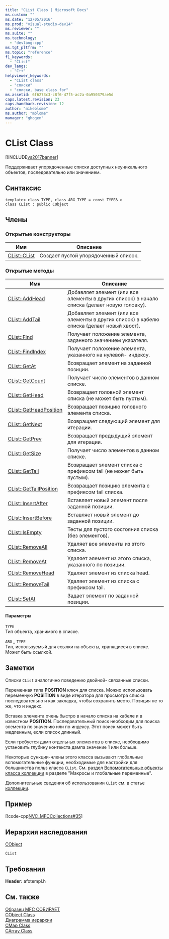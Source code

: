 ```yaml
---
title: "CList Class | Microsoft Docs"
ms.custom: ""
ms.date: "12/05/2016"
ms.prod: "visual-studio-dev14"
ms.reviewer: ""
ms.suite: ""
ms.technology: 
  - "devlang-cpp"
ms.tgt_pltfrm: ""
ms.topic: "reference"
f1_keywords: 
  - "CList"
dev_langs: 
  - "C++"
helpviewer_keywords: 
  - "CList class"
  - "списки"
  - "списки, base class for"
ms.assetid: 6f6273c3-c8f6-47f5-ac2a-0a950379ae5d
caps.latest.revision: 23
caps.handback.revision: 12
author: "mikeblome"
ms.author: "mblome"
manager: "ghogen"
---
```

# CList Class
[!INCLUDE[vs2017banner](../../assembler/inline/includes/vs2017banner.md)]

Поддерживает упорядоченные списки доступных неуникального объектов, последовательно или значением.  
  
## Синтаксис  
  
```  
template< class TYPE, class ARG_TYPE = const TYPE& >   
class CList : public CObject  
```  
  
## Члены  
  
### Открытые конструкторы  
  
|Имя|Описание|  
|---------|--------------|  
|[CList::CList](../Topic/CList::CList.md)|Создает пустой упорядоченный список.|  
  
### Открытые методы  
  
|Имя|Описание|  
|---------|--------------|  
|[CList::AddHead](../Topic/CList::AddHead.md)|Добавляет элемент \(или все элементы в других список\) в начало списка \(делает новую головку\).|  
|[CList::AddTail](../Topic/CList::AddTail.md)|Добавляет элемент \(или все элементы в других список\) в кабелю списка \(делает новый хвост\).|  
|[CList::Find](../Topic/CList::Find.md)|Получает положение элемента, заданного значением указателя.|  
|[CList::FindIndex](../Topic/CList::FindIndex.md)|Получает положение элемента, указанного на нулевой\- индексу.|  
|[CList::GetAt](../Topic/CList::GetAt.md)|Возвращает элемент на заданной позиции.|  
|[CList::GetCount](../Topic/CList::GetCount.md)|Получает число элементов в данном списке.|  
|[CList::GetHead](../Topic/CList::GetHead.md)|Возвращает головной элемент списка \(не может быть пустым\).|  
|[CList::GetHeadPosition](../Topic/CList::GetHeadPosition.md)|Возвращает позицию головного элемента списка.|  
|[CList::GetNext](../Topic/CList::GetNext.md)|Возвращает следующий элемент для итерации.|  
|[CList::GetPrev](../Topic/CList::GetPrev.md)|Возвращает предыдущий элемент для итерации.|  
|[CList::GetSize](../Topic/CList::GetSize.md)|Получает число элементов в данном списке.|  
|[CList::GetTail](../Topic/CList::GetTail.md)|Возвращает элемент списка с префиксом tail \(не может быть пустым\).|  
|[CList::GetTailPosition](../Topic/CList::GetTailPosition.md)|Возвращает позицию элемента с префиксом tail списка.|  
|[CList::InsertAfter](../Topic/CList::InsertAfter.md)|Вставляет новый элемент после заданной позиции.|  
|[CList::InsertBefore](../Topic/CList::InsertBefore.md)|Вставляет новый элемент до заданной позиции.|  
|[CList::IsEmpty](../Topic/CList::IsEmpty.md)|Тесты для пустого состояния списка \(без элементов\).|  
|[CList::RemoveAll](../Topic/CList::RemoveAll.md)|Удаляет все элементы из этого списка.|  
|[CList::RemoveAt](../Topic/CList::RemoveAt.md)|Удаляет элемент из этого списка, указанного по позиции.|  
|[CList::RemoveHead](../Topic/CList::RemoveHead.md)|Удаляет элемент из списка head.|  
|[CList::RemoveTail](../Topic/CList::RemoveTail.md)|Удаляет элемент из списка с префиксом tail.|  
|[CList::SetAt](../Topic/CList::SetAt.md)|Задает элемент по заданной позиции.|  
  
#### Параметры  
 `TYPE`  
 Тип объекта, хранимого в списке.  
  
 `ARG` *\_* `TYPE`  
 Тип, используемый для ссылки на объекты, хранящиеся в списке.  Может быть ссылкой.  
  
## Заметки  
 Списки `CList` аналогично поведению двойной\- связанные списки.  
  
 Переменная типа **POSITION** ключ для списка.  Можно использовать переменную **POSITION** в виде итератора для просмотра списка последовательно и как закладка, чтобы сохранить место.  Позиция не то же, что и индекс.  
  
 Вставка элемента очень быстро в начало списка на кабеле и в известном **POSITION**.  Последовательный поиск необходим для поиска элемента по значению или по индексу.  Этот поиск может быть медленным, если список длинный.  
  
 Если требуется дамп отдельных элементов в списке, необходимо установить глубину контекста дампа значение 1 или больше.  
  
 Некоторые функции\-члены этого класса вызывают глобальные вспомогательные функции, необходимые для настройки для большинства польз класса `CList`.  См. раздел [Вспомогательные объекты класса коллекции](../../mfc/reference/collection-class-helpers.md) в разделе "Макросы и глобальные переменные".  
  
 Дополнительные сведения об использовании `CList` см. в статье [коллекции](../../mfc/collections.md).  
  
## Пример  
 [!code-cpp[NVC_MFCCollections#35](../../mfc/codesnippet/CPP/clist-class_1.cpp)]  
  
## Иерархия наследования  
 [CObject](../Topic/CObject%20Class.md)  
  
 `CList`  
  
## Требования  
 **Header:**  afxtempl.h  
  
## См. также  
 [Образец MFC СОБИРАЕТ](../../top/visual-cpp-samples.md)   
 [CObject Class](../Topic/CObject%20Class.md)   
 [Диаграмма иерархии](../../mfc/hierarchy-chart.md)   
 [CMap Class](../../mfc/reference/cmap-class.md)   
 [CArray Class](../../mfc/reference/carray-class.md)